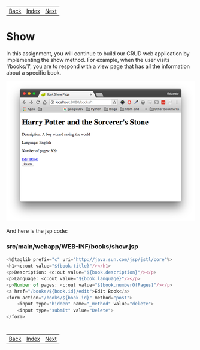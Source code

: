 <table width="100%">
    <tr>
        <td><a href="./009_New_Create.md">Back</a></td>
        <td><a href="../../Index.md">Index</a></td>
        <td><a href="./011_Edit_Update.md">Next</a></td>
    </tr>
</table>

#

#   Show
In this assignment, you will continue to build our CRUD web application by implementing the show method. For example, when the user visits '/books/1', you are to respond with a view page that has all the information about a specific book.

<img src="./../../000_img/Screen_Shot_2018-05-23_at_7.00.10_PM.png">

And here is the jsp code:

### __src/main/webapp/WEB-INF/books/show.jsp__
```js
<%@taglib prefix="c" uri="http://java.sun.com/jsp/jstl/core"%>    
<h1><c:out value="${book.title}"/></h1>
<p>Description: <c:out value="${book.description}"/></p>
<p>Language: <c:out value="${book.language}"/></p>
<p>Number of pages: <c:out value="${book.numberOfPages}"/></p>
<a href="/books/${book.id}/edit">Edit Book</a>
<form action="/books/${book.id}" method="post">
    <input type="hidden" name="_method" value="delete">
    <input type="submit" value="Delete">
</form>
```
#

[]()
<table width="100%">
    <tr>
        <td><a href="./009_New_Create.md">Back</a></td>
        <td><a href="../../Index.md">Index</a></td>
        <td><a href="./011_Edit_Update.md">Next</a></td>
    </tr>
</table>